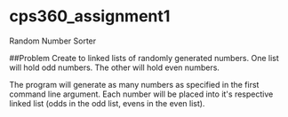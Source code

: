 # cps360_assignment1
Random Number Sorter

##Problem
Create to linked lists of randomly generated numbers. One list will hold odd
numbers. The other will hold even numbers.

The program will generate as many numbers as specified in the first command
line argument. Each number will be placed into it's respective linked
list (odds in the odd list, evens in the even list).
